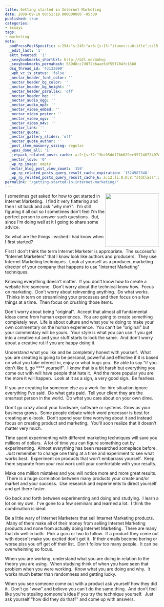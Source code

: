 ```yaml
---
title: Getting started in Internet Marketing
date: 2008-09-10 00:51:18.000000000 -05:00
published: true
categories:
- Essays
tags:
- marketing
meta:
  podPressPostSpecific: s:254:"s:245:"a:6:{s:15:"itunes:subtitle";s:15:"##PostExcerpt##";s:14:"itunes:summary";s:15:"##PostExcerpt##";s:15:"itunes:keywords";s:17:"##WordPressCats##";s:13:"itunes:author";s:10:"##Global##";s:15:"itunes:explicit";s:2:"No";s:12:"itunes:block";s:2:"No";}";";
  _edit_last: '1'
  aktt_tweeted: '1'
  _sexybookmarks_shortUrl: http://b2l.me/4uhep
  _sexybookmarks_permaHash: 589d8cc7d872c6aae5df55f704fc16b8
  dsq_thread_id: '43133099'
  _wpb_vc_js_status: 'false'
  _nectar_header_font_color: ''
  _nectar_header_bg_color: ''
  _nectar_header_bg_height: ''
  _nectar_header_parallax: 'off'
  _nectar_header_bg: ''
  _nectar_audio_ogg: ''
  _nectar_audio_mp3: ''
  _nectar_video_embed: ''
  _nectar_video_poster: ''
  _nectar_video_ogv: ''
  _nectar_video_m4v: ''
  _nectar_link: ''
  _nectar_quote: ''
  _nectar_gallery_slider: 'off'
  _nectar_quote_author: ''
  _post_item_masonry_sizing: regular
  _wpas_done_all: '1'
  _jetpack_related_posts_cache: a:2:{s:32:"3bc05dd17bb629ec95724672407d4b19";a:2:{s:7:"expires";i:1502365673;s:7:"payload";a:3:{i:0;a:1:{s:2:"id";i:2105;}i:1;a:1:{s:2:"id";i:1267;}i:2;a:1:{s:2:"id";i:872;}}}s:32:"8f6677c9d6b0f903e98ad32ec61f8deb";a:2:{s:7:"expires";i:1502366009;s:7:"payload";a:3:{i:0;a:1:{s:2:"id";i:2105;}i:1;a:1:{s:2:"id";i:1267;}i:2;a:1:{s:2:"id";i:1821;}}}}
  _nectar_love: '0'
  _wp_rp_image: empty
  nectar_blog_post_view_count: '158'
  _wp_rp_related_posts_query_result_cache_expiration: '1524987346'
  _wp_rp_related_posts_query_result_cache_6: a:12:{i:0;O:8:"stdClass":2:{s:7:"post_id";s:4:"1157";s:5:"score";s:16:"40.6690305993499";}i:1;O:8:"stdClass":2:{s:7:"post_id";s:4:"4935";s:5:"score";s:17:"40.37438116983339";}i:2;O:8:"stdClass":2:{s:7:"post_id";s:4:"1133";s:5:"score";s:17:"40.37438116983339";}i:3;O:8:"stdClass":2:{s:7:"post_id";s:4:"1267";s:5:"score";s:18:"39.760909020809024";}i:4;O:8:"stdClass":2:{s:7:"post_id";s:4:"4873";s:5:"score";s:17:"39.00477675296613";}i:5;O:8:"stdClass":2:{s:7:"post_id";s:4:"1778";s:5:"score";s:18:"36.564071986068534";}i:6;O:8:"stdClass":2:{s:7:"post_id";s:4:"1183";s:5:"score";s:17:"36.45878451902786";}i:7;O:8:"stdClass":2:{s:7:"post_id";s:4:"1185";s:5:"score";s:18:"36.408148903165426";}i:8;O:8:"stdClass":2:{s:7:"post_id";s:4:"2105";s:5:"score";s:17:"35.80793971822564";}i:9;O:8:"stdClass":2:{s:7:"post_id";s:4:"1811";s:5:"score";s:18:"35.665021790266934";}i:10;O:8:"stdClass":2:{s:7:"post_id";s:3:"267";s:5:"score";s:18:"35.665021790266934";}i:11;O:8:"stdClass":2:{s:7:"post_id";s:4:"1209";s:5:"score";s:18:"35.534761613156505";}}
permalink: "/getting-started-in-internet-marketing/"
---
```

<img src="{{ site.baseurl }}/posts/2008/09/search_internet_marketing.jpg" alt="" width="175" align="right" /></p>
<p style="text-align: left;">I sometimes get asked for how to get started in Internet Marketing.  I find it very flattering and then I sit back and ask "why me?".  I'm still figuring it all out so I sometimes don't feel I'm the perfect person to answer such questions.  But, since I'm doing well at it I going to share some advice.

So what are the things I wished I had know when I first started?

First I don't think the term Internet Marketer is appropriate.  The successful "Internet Marketers" that I know look like authors and producers.  They use Internet Marketing techniques.  Look at yourself as a producer, marketing director of your company that happens to use "Internet Marketing" techniques.

Knowing everything doesn't matter.  If you don't know how to create a website hire someone.  Don't worry about the technical know how.  Focus on marketing.  Don't worry about reinventing anything.  Do what works.  Thinks in term on streamlining your processes and then focus on a few things at a time.  Then focus on crushing those items.

Don't worry about being "original".  Accept that almost all fundamental ideas come from human experiences.  You are going to create something completely new.  Life is about culture and what you're doing to make your own commentary on the human experience.  You can't be "original" but your commentary will be yours.  Your style is what you can use if you get into a creative rut and your stuff starts to look the same.  And don't worry about a creative rut if you are happy doing it.

Understand what you like and be completely honest with yourself.  What you are creating is going to be personal, powerful and effective if it is based on what you take interest in, enjoy or what bugs you.  Be able to say "if you don't like it, go **** yourself".  I know that is a bit harsh but everything you come out with will have people that hate it.  And the more popular you are the more it will happen.  Look at it as a sign, a very good sign.  Be fearless.

If you are creating for someone else as a work-for-hire situation ignore everything I've said.  Do what gets paid.  Tell your client they are the smartest person in the world.  Do what you care about on your own dime.

Don't go crazy about your hardware, software or systems. Grow as your business grows.  Some people debate which word processor is best for creating an e-book.  Don't spend your time worrying about it and instead focus on creating product and marketing.  You'll soon realize that it doesn't matter very much.

Time spent experimenting with different marketing techniques will save you millions of dollars.  A lot of time you can figure something out by experimenting.  Almost everything has been researched someplace before.  Just remember to change one thing at a time and experiment to see what works best.  Experiment on products that won't embarrass yourself.  Keep them separate from your real work until your comfortable with your results.

Make one million mistakes and you will notice more and more great results.  There is a huge correlation between many products your create and/or market and your success.  Use research and experiments to direct yourself and get there faster.

Go back and forth between experimenting and doing and studying.  I learn a lot on my own.  I've gone to a few seminars and learned a lot.  I think the combination is ideal.

Be a little wary of Internet Marketers that sell Internet Marketing products.  Many of them make all of their money from selling Internet Marketing products and none from actually doing Internet Marketing.  There are many that do well in both.  Pick a guru or two to follow.  If a product they come out with doesn't make you excited don't get it.  If their emails become boring or worse piss you off get off their list.  Don't follow too many people.  It can be overwhelming so focus.

When you are working, understand what you are doing in relation to the theory you are using.  When studying think of when you have seen that problem when you were working.  Know what you are doing and why.  It works much better than randomness and getting lucky.

When you see someone come out with a product ask yourself how they did it.  Don't go "wow" and believe you can't do the same thing.  And don't feel like you're stealing someone's idea if you try the technique yourself.  Just ask yourself "how did they do that?" and come up with answers.</p>
